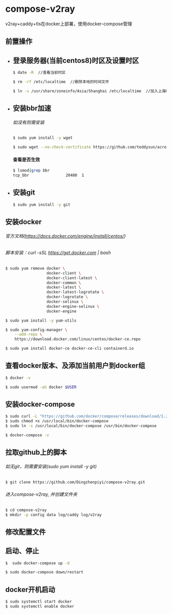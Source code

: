 # compose-v2ray

v2ray+caddy+tls在docker上部署，使用docker-compose管理

## 前置操作

* ## 登录服务器(当前centos8)时区及设置时区

  ```sh
  $ date -R  //查看当前时区
  ```

  ```sh
  $ rm -rf /etc/localtime  //删除本地的时间文件
  ```

  ```sh
  $ ln -s /usr/share/zoneinfo/Asia/Shanghai /etc/localtime  //加入上海时区
  ```



* ## 安装bbr加速

  ###### 如没有则需安装

  ```sh
  $ sudo yum install -y wget
  ```

  ```sh
  $ sudo wget --no-check-certificate https://github.com/teddysun/across/raw/master/bbr.sh && sudo chmod +x bbr.sh && sudo ./bbr.sh
  ```

  #### 查看是否生效

  ```sh
  $ lsmod|grep bbr
  tcp_bbr                20480  1
  ```

  

* ##  安装git

  ```sh
  $ sudo yum install -y git
  ```

## 安装docker

###### 官方文档(https://docs.docker.com/engine/install/centos/)

###### 脚本安装：curl -sSL https://get.docker.com | bash

```sh
$ sudo yum remove docker \
                  docker-client \
                  docker-client-latest \
                  docker-common \
                  docker-latest \
                  docker-latest-logrotate \
                  docker-logrotate \
                  docker-selinux \
                  docker-engine-selinux \
                  docker-engine
```

```sh
$ sudo yum install -y yum-utils
```

```sh
$ sudo yum-config-manager \
    --add-repo \
    https://download.docker.com/linux/centos/docker-ce.repo
```

```sh
$ sudo yum install docker-ce docker-ce-cli containerd.io
```

## 查看docker版本、及添加当前用户到docker组

```sh
$ docker -v
```

```sh
$ sudo usermod -aG docker $USER
```

## 安装docker-compose

```sh
$ sudo curl -L "https://github.com/docker/compose/releases/download/1.29.2/docker-compose-$(uname -s)-$(uname -m)" -o /usr/local/bin/docker-compose
$ sudo chmod +x /usr/local/bin/docker-compose
$ sudo ln -s /usr/local/bin/docker-compose /usr/bin/docker-compose
```

```sh
$ docker-compose -v
```

## 拉取github上的脚本

###### 如无git，则需要安装(sudo yum install -y git)

```sh
$ git clone https://github.com/Dingzhenpiyi/compose-v2ray.git
```

###### 进入compose-v2ray, 并创建文件夹

```sh
$ cd compose-v2ray
$ mkdir -p config data log/caddy log/v2ray
```

## 修改配置文件

## 启动、停止

```sh
$  sudo docker-compose up -d
```

```sh
$ sudo docker-compose down/restart
```

## docker开机启动

```sh
$ sudo systemctl start docker
$ sudo systemctl enable docker
```

